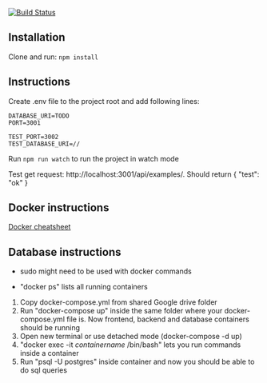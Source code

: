 [![Build Status](https://travis-ci.org/ohtuprojekti-ilmo/ohtuilmo-backend.svg?branch=master)](https://travis-ci.org/ohtuprojekti-ilmo/ohtuilmo-backend)

## Installation
Clone and run:
`npm install`

## Instructions
Create .env file to the project root and add following lines:

```
DATABASE_URI=TODO
PORT=3001

TEST_PORT=3002
TEST_DATABASE_URI=//
```

Run `npm run watch` to run the project in watch mode

Test get request: http://localhost:3001/api/examples/. Should return { "test": "ok" }

## Docker instructions

[Docker cheatsheet](https://github.com/jexniemi/Docker-cheat-page/wiki)

## Database instructions
- sudo might need to be used with docker commands

- "docker ps" lists all running containers

1. Copy docker-compose.yml from shared Google drive folder
2. Run "docker-compose up" inside the same folder where your docker-compose.yml file is. Now frontend, backend and database containers should be running
3. Open new terminal or use detached mode (docker-compose -d up)
4. "docker exec -it _containername_ /bin/bash" lets you run commands inside a container
5. Run "psql -U postgres" inside container and now you should be able to do sql queries
